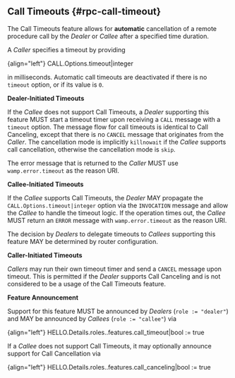 ## Call Timeouts {#rpc-call-timeout}

The Call Timeouts feature allows for **automatic** cancellation of a remote procedure call by the *Dealer* or *Callee* after a specified time duration.

A *Caller* specifies a timeout by providing

{align="left"}
        CALL.Options.timeout|integer

in milliseconds. Automatic call timeouts are deactivated if there is no `timeout` option, or if its value is `0`.

**Dealer-Initiated Timeouts**

If the *Callee* does not support Call Timeouts, a *Dealer* supporting this feature MUST start a timeout timer upon receiving a `CALL` message with a `timeout` option. The message flow for call timeouts is identical to Call Canceling, except that there is no `CANCEL` message that originates from the *Caller*. The cancellation mode is implicitly `killnowait` if the *Callee* supports call cancellation, otherwise the cancellation mode is `skip`.

The error message that is returned to the *Caller* MUST use `wamp.error.timeout` as the reason URI.

**Callee-Initiated Timeouts**

If the *Callee* supports Call Timeouts, the *Dealer* MAY propagate the `CALL.Options.timeout|integer` option via the `INVOCATION` message and allow the *Callee* to handle the timeout logic. If the operation times out, the *Callee* MUST return an `ERROR` message with `wamp.error.timeout` as the reason URI.

The decision by *Dealers* to delegate timeouts to *Callees* supporting this feature MAY be determined by router configuration.

**Caller-Initiated Timeouts**

*Callers* may run their own timeout timer and send a `CANCEL` message upon timeout. This is permitted if the *Dealer* supports Call Canceling and is not considered to be a usage of the Call Timeouts feature.

**Feature Announcement**

Support for this feature MUST be announced by *Dealers* (`role := "dealer"`) and MAY be announced by *Callees* (`role := "callee"`) via

{align="left"}
        HELLO.Details.roles.<role>.features.call_timeout|bool := true

If a *Callee* does not support Call Timeouts, it may optionally announce support for Call Cancellation via 
        
{align="left"}
        HELLO.Details.roles.<role>.features.call_canceling|bool := true

